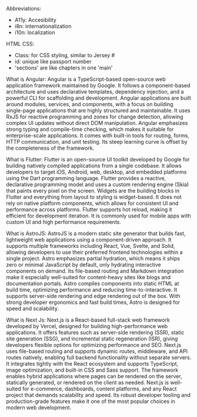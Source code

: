 Abbreviations: 
- A11y: Accesibility 
- i8n: internationalization
- i10n: localization 

HTML CSS: 
- Class: for CSS styling, similar to Jersey # 
- id: unique like passport number 
- 'sections' are like chapters in one 'main' 

What is Angular: Angular is a TypeScript-based open-source web application framework maintained by Google. It follows a component-based architecture and uses declarative templates, dependency injection, and a powerful CLI for scaffolding and development. Angular applications are built around modules, services, and components, with a focus on building single-page applications that are highly structured and maintainable. It uses RxJS for reactive programming and zones for change detection, allowing complex UI updates without direct DOM manipulation. Angular emphasizes strong typing and compile-time checking, which makes it suitable for enterprise-scale applications. It comes with built-in tools for routing, forms, HTTP communication, and unit testing. Its steep learning curve is offset by the completeness of the framework.


What is Flutter: Flutter is an open-source UI toolkit developed by Google for building natively compiled applications from a single codebase. It allows developers to target iOS, Android, web, desktop, and embedded platforms using the Dart programming language. Flutter provides a reactive, declarative programming model and uses a custom rendering engine (Skia) that paints every pixel on the screen. Widgets are the building blocks in Flutter and everything from layout to styling is widget-based. It does not rely on native platform components, which allows for consistent UI and performance across platforms. Flutter supports hot reload, making it efficient for development iteration. It is commonly used for mobile apps with custom UI and high performance requirements.

What is AstroJS: AstroJS is a modern static site generator that builds fast, lightweight web applications using a component-driven approach. It supports multiple frameworks including React, Vue, Svelte, and Solid, allowing developers to use their preferred frontend technologies within a single project. Astro emphasizes partial hydration, which means it ships zero or minimal JavaScript by default, only hydrating interactive components on demand. Its file-based routing and Markdown integration make it especially well-suited for content-heavy sites like blogs and documentation portals. Astro compiles components into static HTML at build time, optimizing performance and reducing time-to-interactive. It supports server-side rendering and edge rendering out of the box. With strong developer ergonomics and fast build times, Astro is designed for speed and scalability.


What is Next Js:  Next.js is a React-based full-stack web framework developed by Vercel, designed for building high-performance web applications. It offers features such as server-side rendering (SSR), static site generation (SSG), and incremental static regeneration (ISR), giving developers flexible options for optimizing performance and SEO. Next.js uses file-based routing and supports dynamic routes, middleware, and API routes natively, enabling full backend functionality without separate servers. It integrates tightly with the React ecosystem and supports TypeScript, image optimization, and built-in CSS and Sass support. The framework enables hybrid applications where pages can be rendered on the server, statically generated, or rendered on the client as needed. Next.js is well-suited for e-commerce, dashboards, content platforms, and any React project that demands scalability and speed. Its robust developer tooling and production-grade features make it one of the most popular choices in modern web development.